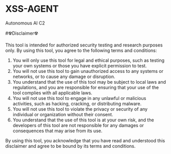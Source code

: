 # XSS-AGENT
Autonomous AI C2


#☢️Disclaimer☢️ 

This tool is intended for authorized security testing and research purposes only. By using this tool, you agree to the following terms and conditions:

1. You will only use this tool for legal and ethical purposes, such as testing your own systems or those you have explicit permission to test.
2. You will not use this tool to gain unauthorized access to any systems or networks, or to cause any damage or disruption.
3. You understand that the use of this tool may be subject to local laws and regulations, and you are responsible for ensuring that your use of the tool complies with all applicable laws.
4. You will not use this tool to engage in any unlawful or malicious activities, such as hacking, cracking, or distributing malware.
5. You will not use this tool to violate the privacy or security of any individual or organization without their consent.
6. You understand that the use of this tool is at your own risk, and the developers of this tool are not responsible for any damages or consequences that may arise from its use.

By using this tool, you acknowledge that you have read and understood this disclaimer and agree to be bound by its terms and conditions.
